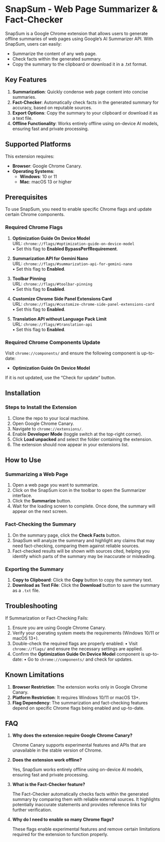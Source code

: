 # SnapSum - Web Page Summarizer & Fact-Checker

SnapSum is a Google Chrome extension that allows users to generate offline summaries of web pages using Google’s AI Summarizer API. With SnapSum, users can easily:
- Summarize the content of any web page.
- Check facts within the generated summary.
- Copy the summary to the clipboard or download it in a .txt format.

## Key Features

1. **Summarization**: Quickly condense web page content into concise summaries.
2. **Fact-Checker**: Automatically check facts in the generated summary for accuracy, based on reputable sources.
3. **Export Options**: Copy the summary to your clipboard or download it as a text file.
4. **Offline Functionality**: Works entirely offline using on-device AI models, ensuring fast and private processing.

## Supported Platforms

This extension requires:
- **Browser**: Google Chrome Canary.
- **Operating Systems**:
    - **Windows**: 10 or 11
    - **Mac**: macOS 13 or higher

## Prerequisites

To use SnapSum, you need to enable specific Chrome flags and update certain Chrome components.

### Required Chrome Flags

1. **Optimization Guide On Device Model**  
   URL: `chrome://flags/#optimization-guide-on-device-model`  
   • Set this flag to **Enabled BypassPerfRequirement**.

2. **Summarization API for Gemini Nano**  
   URL: `chrome://flags/#summarization-api-for-gemini-nano`  
   • Set this flag to **Enabled**.

3. **Toolbar Pinning**  
   URL: `chrome://flags/#toolbar-pinning`  
   • Set this flag to **Enabled**.

4. **Customize Chrome Side Panel Extensions Card**  
   URL: `chrome://flags/#customize-chrome-side-panel-extensions-card`  
   • Set this flag to **Enabled**.

5. **Translation API without Language Pack Limit**  
   URL: `chrome://flags/#translation-api`  
   • Set this flag to **Enabled**.

### Required Chrome Components Update

Visit `chrome://components/` and ensure the following component is up-to-date:
- **Optimization Guide On Device Model**

If it is not updated, use the “Check for update” button.

## Installation

### Steps to Install the Extension

1. Clone the repo to your local machine.
2. Open Google Chrome Canary.
3. Navigate to `chrome://extensions/`.
4. Enable **Developer Mode** (toggle switch at the top-right corner).
5. Click **Load unpacked** and select the folder containing the extension.
6. The extension should now appear in your extensions list.

## How to Use

### Summarizing a Web Page

1. Open a web page you want to summarize.
2. Click on the SnapSum icon in the toolbar to open the Summarizer interface.
3. Click the **Summarize** button.
4. Wait for the loading screen to complete. Once done, the summary will appear on the next screen.

### Fact-Checking the Summary

1. On the summary page, click the **Check Facts** button.
2. SnapSum will analyze the summary and highlight any claims that may need fact-checking, comparing them against reliable sources.
3. Fact-checked results will be shown with sources cited, helping you identify which parts of the summary may be inaccurate or misleading.

### Exporting the Summary

1. **Copy to Clipboard**: Click the **Copy** button to copy the summary text.
2. **Download as Text File**: Click the **Download** button to save the summary as a `.txt` file.

## Troubleshooting

If Summarization or Fact-Checking Fails:

1. Ensure you are using Google Chrome Canary.
2. Verify your operating system meets the requirements (Windows 10/11 or macOS 13+).
3. Double-check the required flags are properly enabled:
    • Visit `chrome://flags/` and ensure the necessary settings are applied.
4. Confirm the **Optimization Guide On Device Model** component is up-to-date:
    • Go to `chrome://components/` and check for updates.

## Known Limitations

1. **Browser Restriction**: The extension works only in Google Chrome Canary.
2. **Platform Restriction**: It requires Windows 10/11 or macOS 13+.
3. **Flag Dependency**: The summarization and fact-checking features depend on specific Chrome flags being enabled and up-to-date.

## FAQ

1. **Why does the extension require Google Chrome Canary?**

   Chrome Canary supports experimental features and APIs that are unavailable in the stable version of Chrome.

2. **Does the extension work offline?**

   Yes, SnapSum works entirely offline using on-device AI models, ensuring fast and private processing.

3. **What is the Fact-Checker feature?**

   The Fact-Checker automatically checks facts within the generated summary by comparing them with reliable external sources. It highlights potentially inaccurate statements and provides reference links for further verification.

4. **Why do I need to enable so many Chrome flags?**

    These flags enable experimental features and remove certain limitations required for the extension to function properly.
